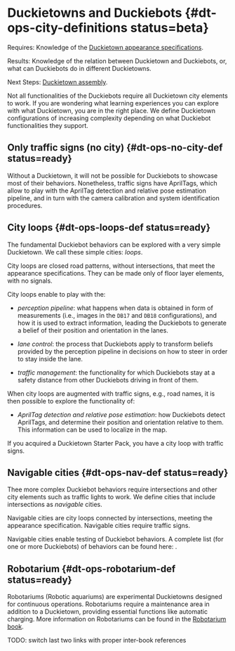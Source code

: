 # Duckietowns and Duckiebots {#dt-ops-city-definitions status=beta}

<div class='requirements' markdown="1">

Requires: Knowledge of the [Duckietown appearance specifications](#dt-ops-appearance-specifications).

Results: Knowledge of the relation between Duckietown and Duckiebots, or, what can Duckiebots do in different Duckietowns.

Next Steps: [Duckietown assembly](#dt-ops-assembly).

</div>

Not all functionalities of the Duckiebots require all Duckietown city elements to work. If you are wondering what learning experiences you can explore with what Duckietown, you are in the right place. We define Duckietown configurations of increasing complexity depending on what Duckiebot functionalities they support.

## Only traffic signs (no city) {#dt-ops-no-city-def status=ready}

Without a Duckietown, it will not be possible for Duckiebots to showcase most of their behaviors. Nonetheless, traffic signs have AprilTags, which allow to play with the AprilTag detection and relative pose estimation pipeline, and in turn with the camera calibration and system identification procedures.

## City loops {#dt-ops-loops-def status=ready}

The fundamental Duckiebot behaviors can be explored with a very simple Duckietown. We call these simple cities: _loops_.

City loops are closed road patterns, without intersections, that meet the appearance specifications. They can be made only of floor layer elements, with no signals.

City loops enable to play with the:

* _perception pipeline_: what happens when data is obtained in form of measurements (i.e., images in the `DB17` and `DB18` configurations), and how it is used to extract information, leading the Duckiebots to generate a belief of their position and orientation in the lanes.

* _lane control_: the process that Duckiebots apply to transform beliefs provided by the perception pipeline in decisions on how to steer in order to stay inside the lane.  

* _traffic management_: the functionality for which Duckiebots stay at a safety distance from other Duckiebots driving in front of them.

When city loops are augmented with traffic signs, e.g., road names, it is then possible to explore the functionality of:

* _AprilTag detection and relative pose estimation_: how Duckiebots detect AprilTags, and determine their position and orientation relative to them. This information can be used to localize in the map.

If you acquired a Duckietown Starter Pack, you have a city loop with traffic signs.

## Navigable cities {#dt-ops-nav-def status=ready}

Thee more complex Duckiebot behaviors require intersections and other city elements such as traffic lights to work. We define cities that include intersections as _navigable_ cities.

Navigable cities are city loops connected by intersections, meeting the appearance specification. Navigable cities require traffic signs.

Navigable cities enable testing of Duckiebot behaviors. A complete list (for one or more Duckiebots) of behaviors can be found here: [](https://github.com/duckietown/docs-robotarium/blob/master/book/robotarium/00_book_robotarium.md).

## Robotarium {#dt-ops-robotarium-def status=ready}

Robotariums (Robotic aquariums) are experimental Duckietowns designed for continuous operations. Robotariums require a maintenance area in addition to a Duckietown, providing essential functions like automatic charging. More information on Robotariums can be found in the [Robotarium book](https://github.com/duckietown/docs-robotarium).


TODO: switch last two links with proper inter-book references
